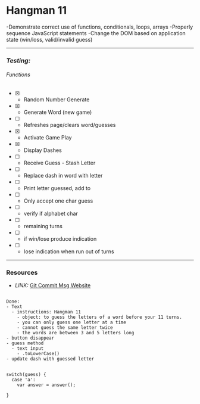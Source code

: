 # __Hangman 11__

-Demonstrate correct use of functions, conditionals, loops, arrays
-Properly sequence JavaScript statements
-Change the DOM based on application state (win/loss, valid/invalid guess)

****

### _**Testing:**_

###### Functions
- [x] - Random Number Generate
- [x] - Generate Word (new game)
- [ ] - Refreshes page/clears word/guesses
- [x] - Activate Game Play
- [x] - Display Dashes
- [ ] - Receive Guess - Stash Letter
- [ ] - Replace dash in word with letter
- [ ] - Print letter guessed, add to
- [ ] - Only accept one char guess
- [ ] - verify if alphabet char
- [ ] - remaining turns
- [ ] - if win/lose produce indication
- [ ] - lose indication when run out of turns

*****

### __Resources__
- _LINK:_ [Git Commit Msg Website](https://karma-runner.github.io/1.0/dev/git-commit-msg.html)

```

Done:
- Text
  - instructions: Hangman 11
    - object: to guess the letters of a word before your 11 turns.
    - you can only guess one letter at a time
    - cannot guess the same letter twice
    - the words are between 3 and 5 letters long
- button disappear
- guess method
  - text input
    - .toLowerCase()
- update dash with guessed letter


switch(guess) {
  case 'a':
    var answer = answer();

}
